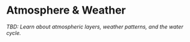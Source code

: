 # Atmosphere & Weather

_TBD: Learn about atmospheric layers, weather patterns, and the water cycle._